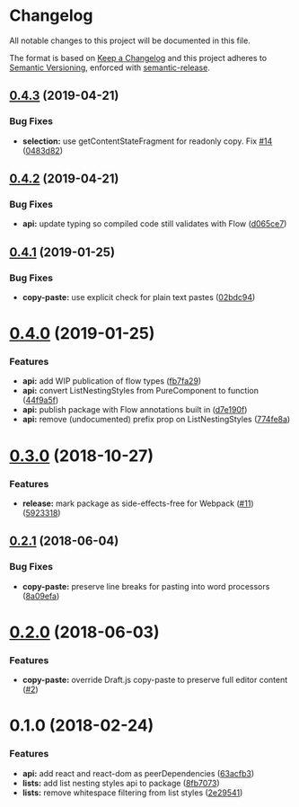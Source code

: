 # Changelog

All notable changes to this project will be documented in this file.

The format is based on [Keep a Changelog](https://keepachangelog.com/en/1.0.0/) and this project adheres to [Semantic Versioning](https://semver.org/spec/v2.0.0.html), enforced with [semantic-release](https://github.com/semantic-release/semantic-release).

## [0.4.3](https://github.com/thibaudcolas/draftjs-conductor/compare/v0.4.2...v0.4.3) (2019-04-21)

### Bug Fixes

- **selection:** use getContentStateFragment for readonly copy. Fix [#14](https://github.com/thibaudcolas/draftjs-conductor/issues/14) ([0483d82](https://github.com/thibaudcolas/draftjs-conductor/commit/0483d82))

## [0.4.2](https://github.com/thibaudcolas/draftjs-conductor/compare/v0.4.1...v0.4.2) (2019-04-21)

### Bug Fixes

- **api:** update typing so compiled code still validates with Flow ([d065ce7](https://github.com/thibaudcolas/draftjs-conductor/commit/d065ce7))

## [0.4.1](https://github.com/thibaudcolas/draftjs-conductor/compare/v0.4.0...v0.4.1) (2019-01-25)

### Bug Fixes

- **copy-paste:** use explicit check for plain text pastes ([02bdc94](https://github.com/thibaudcolas/draftjs-conductor/commit/02bdc94))

# [0.4.0](https://github.com/thibaudcolas/draftjs-conductor/compare/v0.3.0...v0.4.0) (2019-01-25)

### Features

- **api:** add WIP publication of flow types ([fb7fa29](https://github.com/thibaudcolas/draftjs-conductor/commit/fb7fa29))
- **api:** convert ListNestingStyles from PureComponent to function ([44f9a5f](https://github.com/thibaudcolas/draftjs-conductor/commit/44f9a5f))
- **api:** publish package with Flow annotations built in ([d7e190f](https://github.com/thibaudcolas/draftjs-conductor/commit/d7e190f))
- **api:** remove (undocumented) prefix prop on ListNestingStyles ([774fe8a](https://github.com/thibaudcolas/draftjs-conductor/commit/774fe8a))

# [0.3.0](https://github.com/thibaudcolas/draftjs-conductor/compare/v0.2.1...v0.3.0) (2018-10-27)

### Features

- **release:** mark package as side-effects-free for Webpack ([#11](https://github.com/thibaudcolas/draftjs-conductor/issues/11)) ([5923318](https://github.com/thibaudcolas/draftjs-conductor/commit/5923318))

## [0.2.1](https://github.com/thibaudcolas/draftjs-conductor/compare/v0.2.0...v0.2.1) (2018-06-04)

### Bug Fixes

- **copy-paste:** preserve line breaks for pasting into word processors ([8a09efa](https://github.com/thibaudcolas/draftjs-conductor/commit/8a09efa))

# [0.2.0](https://github.com/thibaudcolas/draftjs-conductor/compare/v0.1.0...v0.2.0) (2018-06-03)

### Features

- **copy-paste:** override Draft.js copy-paste to preserve full editor content ([#2](https://github.com/thibaudcolas/draftjs-conductor/pull/2))

# 0.1.0 (2018-02-24)

### Features

- **api:** add react and react-dom as peerDependencies ([63acfb3](https://github.com/thibaudcolas/draftjs-conductor/commit/63acfb3))
- **lists:** add list nesting styles api to package ([8fb7073](https://github.com/thibaudcolas/draftjs-conductor/commit/8fb7073))
- **lists:** remove whitespace filtering from list styles ([2e29541](https://github.com/thibaudcolas/draftjs-conductor/commit/2e29541))
